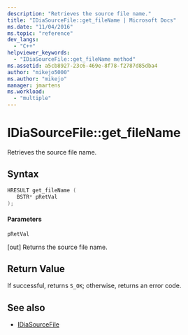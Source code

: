 ```yaml
---
description: "Retrieves the source file name."
title: "IDiaSourceFile::get_fileName | Microsoft Docs"
ms.date: "11/04/2016"
ms.topic: "reference"
dev_langs:
  - "C++"
helpviewer_keywords:
  - "IDiaSourceFile::get_fileName method"
ms.assetid: a5cb8927-23c6-469e-8f78-f2787d85dba4
author: "mikejo5000"
ms.author: "mikejo"
manager: jmartens
ms.workload:
  - "multiple"
---
```

# IDiaSourceFile::get_fileName
Retrieves the source file name.

## Syntax

```C++
HRESULT get_fileName ( 
   BSTR* pRetVal
);
```

#### Parameters
 `pRetVal`

[out] Returns the source file name.

## Return Value
 If successful, returns `S_OK`; otherwise, returns an error code.

## See also
- [IDiaSourceFile](../../debugger/debug-interface-access/idiasourcefile.md)
